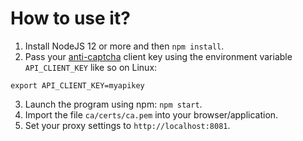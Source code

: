 # How to use it?

1. Install NodeJS 12 or more and then `npm install`.
2. Pass your [anti-captcha](https://anti-captcha.com) client key using the environment variable `API_CLIENT_KEY` like so on Linux:
````
export API_CLIENT_KEY=myapikey
````
3. Launch the program using npm: `npm start`.
4. Import the file `ca/certs/ca.pem` into your browser/application.
5. Set your proxy settings to `http://localhost:8081`.
